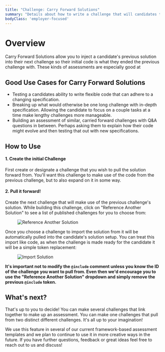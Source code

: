 ```yaml
---
title: "Challenge: Carry Forward Solutions"
summary: "Details about how to write a challenge that will candidates to pull and modify a previous solution to another challenge."
bodyClass: 'employer-focused'
---
```


# Overview

Carry Forward Solutions allow you to inject a candidate's previous solution into their next challenge so their initial code is what they ended the previous challenge with. These kinds of assessments are especially good at

## Good Use Cases for Carry Forward Solutions

- Testing a candidates ability to write flexible code that can adhere to a changing specification.
- Breaking up what would otherwise be one long challenge with in-depth specification. Allowing the candidate to focus on a couple tasks at a time make lengthy challenges more manageable.
- Building an assessment of similar, carried forward challenges with Q&A questions in between. Perhaps asking them to explain how their code might evolve and then testing that out with new specifications.

## How to Use

#### 1. Create the initial Challenge

First create or designate a challenge that you wish to pull the solution forward from. You'll want this challenge to make use of the code from the previous challenge, but to also expand on it in some way.

#### 2. Pull it forward!

Create the next challenge that will make use of the previous challenge's solution. While building this challenge, click on "Reference Another Solution" to see a list of published challenges for you to choose from:

<figure>

![Reference Another Solution](/images/kb/images/hire/reference-another-solution.png)

</figure>

Once you choose a challenge to import the solution from it will be automatically pulled into the candidate's solution setup. You can treat this import like code, as when the challenge is made ready for the candidate it will be a simple token replacement:

<figure>

![Import Solution](/images/kb/images/hire/import-solution.png)

</figure>

**It's important not to modify the `@include` comment unless you know the ID of the challenge you want to pull from. Even then we'd encourage you to use the "Reference Another Solution" dropdown and simply remove the previous `@include` token.**

 ## What's next?

 That's up to you to decide! You can make several challenges that link together to make up an assessment. You can make one challenges that pull from two distinct different challenges. It's all up to your imagination!

 We use this feature in several of our current framework-based assessment templates and we plan to continue to use it in more creative ways in the future. If you have further questions, feedback or great ideas feel free to reach out to us and discuss!
